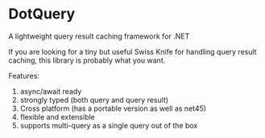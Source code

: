 DotQuery
========

A lightweight query result caching framework for .NET

If you are looking for a tiny but useful Swiss Knife for handling query result caching, this library is probably what you want. 

Features:
1. async/await ready 
2. strongly typed (both query and query result)
3. Cross platform (has a portable version as well as net45)
3. flexible and extensible
4. supports multi-query as a single query out of the box